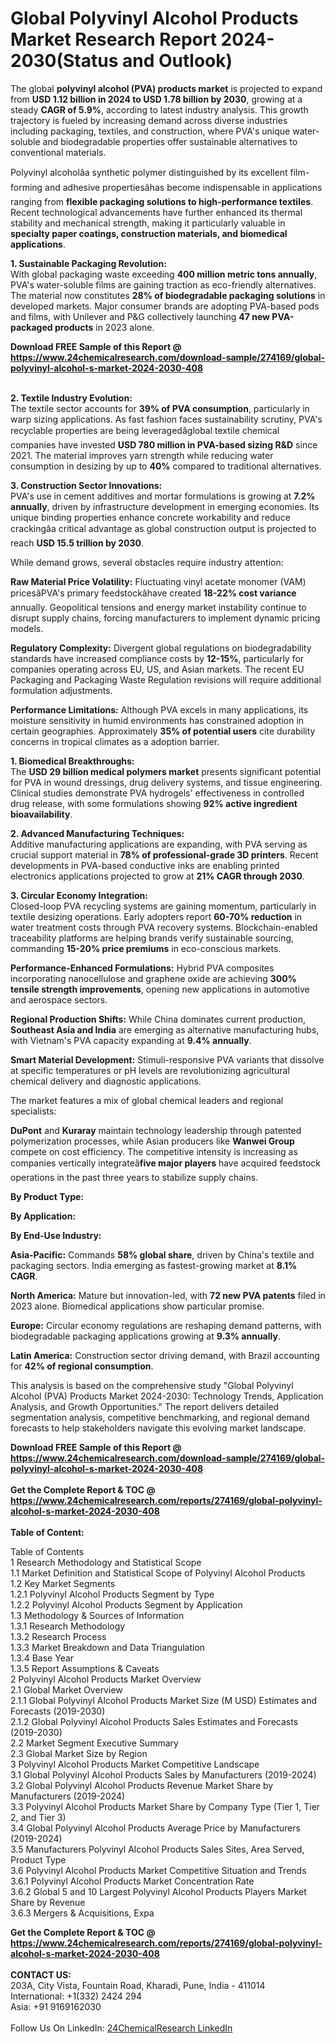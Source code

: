 <h1>Global Polyvinyl Alcohol Products Market Research Report 2024-2030(Status and Outlook)</h1><p>The global <strong>polyvinyl alcohol (PVA) products market</strong> is projected to expand from <strong>USD 1.12 billion in 2024 to USD 1.78 billion by 2030</strong>, growing at a steady <strong>CAGR of 5.9%</strong>, according to latest industry analysis. This growth trajectory is fueled by increasing demand across diverse industries including packaging, textiles, and construction, where PVA's unique water-soluble and biodegradable properties offer sustainable alternatives to conventional materials.</p><p>Polyvinyl alcoholâa synthetic polymer distinguished by its excellent film-forming and adhesive propertiesâhas become indispensable in applications ranging from <strong>flexible packaging solutions to high-performance textiles</strong>. Recent technological advancements have further enhanced its thermal stability and mechanical strength, making it particularly valuable in <strong>specialty paper coatings, construction materials, and biomedical applications</strong>.</p><p><strong>1. Sustainable Packaging Revolution:</strong><br>
With global packaging waste exceeding <strong>400 million metric tons annually</strong>, PVA's water-soluble films are gaining traction as eco-friendly alternatives. The material now constitutes <strong>28% of biodegradable packaging solutions</strong> in developed markets. Major consumer brands are adopting PVA-based pods and films, with Unilever and P&amp;G collectively launching <strong>47 new PVA-packaged products</strong> in 2023 alone.</p><div><b>Download FREE Sample of this Report @ 
            <a href="https://www.24chemicalresearch.com/download-sample/274169/global-polyvinyl-alcohol-s-market-2024-2030-408">
            https://www.24chemicalresearch.com/download-sample/274169/global-polyvinyl-alcohol-s-market-2024-2030-408</a></b></div><br><p><strong>2. Textile Industry Evolution:</strong><br>
The textile sector accounts for <strong>39% of PVA consumption</strong>, particularly in warp sizing applications. As fast fashion faces sustainability scrutiny, PVA's recyclable properties are being leveragedâglobal textile chemical companies have invested <strong>USD 780 million in PVA-based sizing R&amp;D</strong> since 2021. The material improves yarn strength while reducing water consumption in desizing by up to <strong>40%</strong> compared to traditional alternatives.</p><p><strong>3. Construction Sector Innovations:</strong><br>
PVA's use in cement additives and mortar formulations is growing at <strong>7.2% annually</strong>, driven by infrastructure development in emerging economies. Its unique binding properties enhance concrete workability and reduce crackingâa critical advantage as global construction output is projected to reach <strong>USD 15.5 trillion by 2030</strong>.</p><p>While demand grows, several obstacles require industry attention:</p><p><strong>Raw Material Price Volatility:</strong> Fluctuating vinyl acetate monomer (VAM) pricesâPVA's primary feedstockâhave created <strong>18-22% cost variance</strong> annually. Geopolitical tensions and energy market instability continue to disrupt supply chains, forcing manufacturers to implement dynamic pricing models.</p><p><strong>Regulatory Complexity:</strong> Divergent global regulations on biodegradability standards have increased compliance costs by <strong>12-15%</strong>, particularly for companies operating across EU, US, and Asian markets. The recent EU Packaging and Packaging Waste Regulation revisions will require additional formulation adjustments.</p><p><strong>Performance Limitations:</strong> Although PVA excels in many applications, its moisture sensitivity in humid environments has constrained adoption in certain geographies. Approximately <strong>35% of potential users</strong> cite durability concerns in tropical climates as a adoption barrier.</p><p><strong>1. Biomedical Breakthroughs:</strong><br>
The <strong>USD 29 billion medical polymers market</strong> presents significant potential for PVA in wound dressings, drug delivery systems, and tissue engineering. Clinical studies demonstrate PVA hydrogels' effectiveness in controlled drug release, with some formulations showing <strong>92% active ingredient bioavailability</strong>.</p><p><strong>2. Advanced Manufacturing Techniques:</strong><br>
Additive manufacturing applications are expanding, with PVA serving as crucial support material in <strong>78% of professional-grade 3D printers</strong>. Recent developments in PVA-based conductive inks are enabling printed electronics applications projected to grow at <strong>21% CAGR through 2030</strong>.</p><p><strong>3. Circular Economy Integration:</strong><br>
Closed-loop PVA recycling systems are gaining momentum, particularly in textile desizing operations. Early adopters report <strong>60-70% reduction</strong> in water treatment costs through PVA recovery systems. Blockchain-enabled traceability platforms are helping brands verify sustainable sourcing, commanding <strong>15-20% price premiums</strong> in eco-conscious markets.</p><p><strong>Performance-Enhanced Formulations:</strong> Hybrid PVA composites incorporating nanocellulose and graphene oxide are achieving <strong>300% tensile strength improvements</strong>, opening new applications in automotive and aerospace sectors.</p><p><strong>Regional Production Shifts:</strong> While China dominates current production, <strong>Southeast Asia and India</strong> are emerging as alternative manufacturing hubs, with Vietnam's PVA capacity expanding at <strong>9.4% annually</strong>.</p><p><strong>Smart Material Development:</strong> Stimuli-responsive PVA variants that dissolve at specific temperatures or pH levels are revolutionizing agricultural chemical delivery and diagnostic applications.</p><p>The market features a mix of global chemical leaders and regional specialists:</p><p><strong>DuPont</strong> and <strong>Kuraray</strong> maintain technology leadership through patented polymerization processes, while Asian producers like <strong>Wanwei Group</strong> compete on cost efficiency. The competitive intensity is increasing as companies vertically integrateâ<strong>five major players</strong> have acquired feedstock operations in the past three years to stabilize supply chains.</p><p><strong>By Product Type:</strong></p><p><strong>By Application:</strong></p><p><strong>By End-Use Industry:</strong></p><p><strong>Asia-Pacific:</strong> Commands <strong>58% global share</strong>, driven by China's textile and packaging sectors. India emerging as fastest-growing market at <strong>8.1% CAGR</strong>.</p><p><strong>North America:</strong> Mature but innovation-led, with <strong>72 new PVA patents</strong> filed in 2023 alone. Biomedical applications show particular promise.</p><p><strong>Europe:</strong> Circular economy regulations are reshaping demand patterns, with biodegradable packaging applications growing at <strong>9.3% annually</strong>.</p><p><strong>Latin America:</strong> Construction sector driving demand, with Brazil accounting for <strong>42% of regional consumption</strong>.</p><p>This analysis is based on the comprehensive study "Global Polyvinyl Alcohol (PVA) Products Market 2024-2030: Technology Trends, Application Analysis, and Growth Opportunities." The report delivers detailed segmentation analysis, competitive benchmarking, and regional demand forecasts to help stakeholders navigate this evolving market landscape.</p><div><b>Download FREE Sample of this Report @ 
            <a href="https://www.24chemicalresearch.com/download-sample/274169/global-polyvinyl-alcohol-s-market-2024-2030-408">
            https://www.24chemicalresearch.com/download-sample/274169/global-polyvinyl-alcohol-s-market-2024-2030-408</a></b></div><br><div><b>Get the Complete Report & TOC @ 
            <a href="https://www.24chemicalresearch.com/reports/274169/global-polyvinyl-alcohol-s-market-2024-2030-408">
            https://www.24chemicalresearch.com/reports/274169/global-polyvinyl-alcohol-s-market-2024-2030-408</a></b></div><br>
            <b>Table of Content:</b><p>Table of Contents<br />
1 Research Methodology and Statistical Scope<br />
1.1 Market Definition and Statistical Scope of Polyvinyl Alcohol Products<br />
1.2 Key Market Segments<br />
1.2.1 Polyvinyl Alcohol Products Segment by Type<br />
1.2.2 Polyvinyl Alcohol Products Segment by Application<br />
1.3 Methodology & Sources of Information<br />
1.3.1 Research Methodology<br />
1.3.2 Research Process<br />
1.3.3 Market Breakdown and Data Triangulation<br />
1.3.4 Base Year<br />
1.3.5 Report Assumptions & Caveats<br />
2 Polyvinyl Alcohol Products Market Overview<br />
2.1 Global Market Overview<br />
2.1.1 Global Polyvinyl Alcohol Products Market Size (M USD) Estimates and Forecasts (2019-2030)<br />
2.1.2 Global Polyvinyl Alcohol Products Sales Estimates and Forecasts (2019-2030)<br />
2.2 Market Segment Executive Summary<br />
2.3 Global Market Size by Region<br />
3 Polyvinyl Alcohol Products Market Competitive Landscape<br />
3.1 Global Polyvinyl Alcohol Products Sales by Manufacturers (2019-2024)<br />
3.2 Global Polyvinyl Alcohol Products Revenue Market Share by Manufacturers (2019-2024)<br />
3.3 Polyvinyl Alcohol Products Market Share by Company Type (Tier 1, Tier 2, and Tier 3)<br />
3.4 Global Polyvinyl Alcohol Products Average Price by Manufacturers (2019-2024)<br />
3.5 Manufacturers Polyvinyl Alcohol Products Sales Sites, Area Served, Product Type<br />
3.6 Polyvinyl Alcohol Products Market Competitive Situation and Trends<br />
3.6.1 Polyvinyl Alcohol Products Market Concentration Rate<br />
3.6.2 Global 5 and 10 Largest Polyvinyl Alcohol Products Players Market Share by Revenue<br />
3.6.3 Mergers & Acquisitions, Expa</p><div><b>Get the Complete Report & TOC @ 
            <a href="https://www.24chemicalresearch.com/reports/274169/global-polyvinyl-alcohol-s-market-2024-2030-408">
            https://www.24chemicalresearch.com/reports/274169/global-polyvinyl-alcohol-s-market-2024-2030-408</a></b></div><br><b>CONTACT US:</b><br>
            203A, City Vista, Fountain Road, Kharadi, Pune, India - 411014<br>
            International: +1(332) 2424 294<br>
            Asia: +91 9169162030 <br><br>
            Follow Us On LinkedIn: <a href="https://www.linkedin.com/company/24chemicalresearch/">24ChemicalResearch LinkedIn</a>